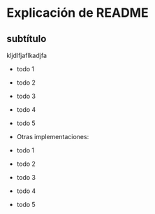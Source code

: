 # Explicación de README

## subtítulo

kljdlfjaflkadjfa


- todo 1
- todo 2
- todo 3
- todo 4
- todo 5

- Otras implementaciones:
- todo 1
- todo 2
- todo 3
- todo 4
- todo 5

